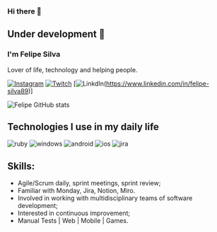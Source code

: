 ### Hi there 👋

## Under development 🚧
### I'm Felipe Silva
Lover of life, technology and helping people.

[![Instagram](https://img.shields.io/badge/Instagram-E4405F?style=for-the-badge&logo=instagram&logoColor=white)](https://www.instagram.com/felipebatata_/) [![Twitch](https://img.shields.io/badge/Twitch-9146FF?style=for-the-badge&logo=twitch&logoColor=white)](https://www.twitch.tv/felipebatata__) [![LinkdIn](https://img.shields.io/badge/LinkedIn-0077B5?style=for-the-badge&logo=linkedin&logoColor=white)(https://www.linkedin.com/in/felipe-silva89)]



![Felipe GitHub stats](https://github-readme-stats.vercel.app/api?username=felipesilva89&show_icons=true&theme=dracula)


## Technologies I use in my daily life


![ruby](https://img.shields.io/badge/Ruby-CC342D?style=for-the-badge&logo=ruby&logoColor=white)
 ![windows](https://img.shields.io/badge/Windows-0078D6?style=for-the-badge&logo=windows&logoColor=white) ![android](https://img.shields.io/badge/Android-3DDC84?style=for-the-badge&logo=android&logoColor=white) ![ios](https://img.shields.io/badge/iOS-000000?style=for-the-badge&logo=ios&logoColor=white) ![jira](https://img.shields.io/badge/Jira-0052CC?style=for-the-badge&logo=Jira&logoColor=white)

## Skills:
-  Agile/Scrum daily, sprint meetings, sprint review;
- Familiar with Monday, Jira, Notion, Miro.
- Involved in working with multidisciplinary teams of software development;
- Interested in continuous improvement;
- Manual Tests | Web | Mobile | Games.
